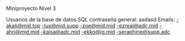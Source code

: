 Miniproyecto Nivel 3

Usuarios de la base de datos SQL
contraseña general:
asdasd
Emails:
-akali@mid.top
-lux@mid.supp
-zoe@mid.mid
-ezreal@adc.mid
-ahri@mid.mid
-kaisa@adc.mid
-ekko@jg.mid
-seraphine@supp.adc
